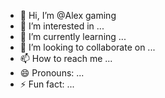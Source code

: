 - 👋 Hi, I’m @Alex gaming
- 👀 I’m interested in ...
- 🌱 I’m currently learning ...
- 💞️ I’m looking to collaborate on ...
- 📫 How to reach me ...
- 😄 Pronouns: ...
- ⚡ Fun fact: ...

<!---
Pargvind6510/PargAlex gamingis a ✨ special ✨ repository because its `README.md` (this file) appears on your GitHub profile.
You can click the Preview link to take a look at your changes.
--->
